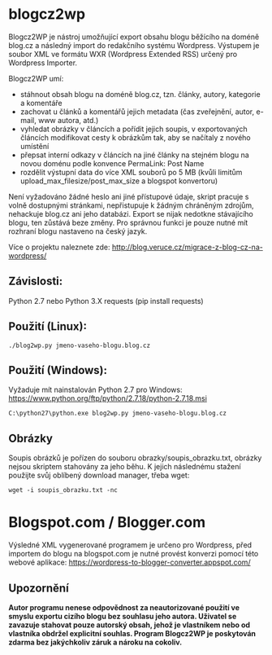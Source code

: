 # blogcz2wp

Blogcz2WP je nástroj umožňující export obsahu blogu běžícího na doméně blog.cz a následný import do redakčního systému Wordpress.
Výstupem je soubor XML ve formátu WXR (Wordpress Extended RSS) určený pro Wordpress Importer.

Blogcz2WP umí:
* stáhnout obsah blogu na doméně blog.cz, tzn. články, autory, kategorie a komentáře
* zachovat u článků a komentářů jejich metadata (čas zveřejnění, autor, e-mail, www autora, atd.)
* vyhledat obrázky v článcích a pořídit jejich soupis, v exportovaných článcích modifikovat cesty k obrázkům tak, aby se načítaly z nového umístění
* přepsat interní odkazy v článcích na jiné články na stejném blogu na novou doménu podle konvence PermaLink: Post Name
* rozdělit výstupní data do více XML souborů po 5 MB (kvůli limitům upload_max_filesize/post_max_size a blogspot konvertoru) 

Není vyžadováno žádné heslo ani jiné přístupové údaje, skript pracuje s volně dostupnými stránkami, nepřistupuje k žádným chráněným zdrojům, nehackuje blog.cz ani jeho databázi.
Export se nijak nedotkne stávajícího blogu, ten zůstává beze změny. Pro správnou funkci je pouze nutné mít rozhraní blogu nastaveno na český jazyk.




Více o projektu naleznete zde:
http://blog.veruce.cz/migrace-z-blog-cz-na-wordpress/

## Závislosti:
Python 2.7 nebo Python 3.X
requests  (pip install requests)

## Použití (Linux):
```
./blog2wp.py jmeno-vaseho-blogu.blog.cz
```

## Použití (Windows):
Vyžaduje mít nainstalován Python 2.7 pro Windows: https://www.python.org/ftp/python/2.7.18/python-2.7.18.msi
```
C:\python27\python.exe blog2wp.py jmeno-vaseho-blogu.blog.cz
```
## Obrázky
Soupis obrázků je pořízen do souboru obrazky/soupis_obrazku.txt, obrázky nejsou skriptem stahovány za jeho běhu. K jejich následnému stažení použijte svůj oblíbený download manager, třeba wget:
```
wget -i soupis_obrazku.txt -nc
```
# Blogspot.com / Blogger.com
Výsledné XML vygenerované programem je určeno pro Wordpress, před importem do blogu na blogspot.com je nutné provést konverzi pomocí této webové aplikace:
https://wordpress-to-blogger-converter.appspot.com/

## Upozornění 
__Autor programu nenese odpovědnost za neautorizované použití ve smyslu exportu cizího blogu bez souhlasu jeho autora. 
Uživatel se zavazuje stahovat pouze autorský obsah, jehož je vlastníkem nebo od vlastníka obdržel explicitní souhlas.
Program Blogcz2WP je poskytován zdarma bez jakýchkoliv záruk a nároku na cokoliv.__

